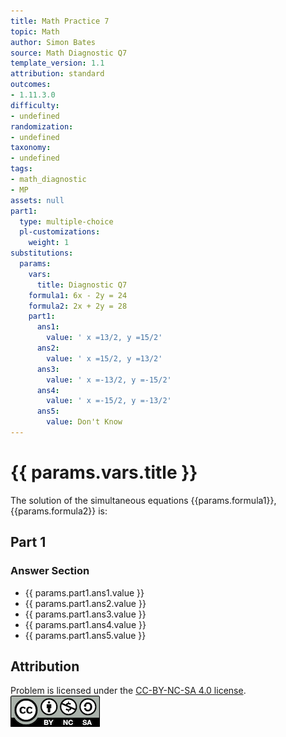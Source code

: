 ```yaml
---
title: Math Practice 7
topic: Math
author: Simon Bates
source: Math Diagnostic Q7
template_version: 1.1
attribution: standard
outcomes:
- 1.11.3.0
difficulty:
- undefined
randomization:
- undefined
taxonomy:
- undefined
tags:
- math_diagnostic
- MP
assets: null
part1:
  type: multiple-choice
  pl-customizations:
    weight: 1
substitutions:
  params:
    vars:
      title: Diagnostic Q7
    formula1: 6x - 2y = 24
    formula2: 2x + 2y = 28
    part1:
      ans1:
        value: ' x =13/2, y =15/2'
      ans2:
        value: ' x =15/2, y =13/2'
      ans3:
        value: ' x =-13/2, y =-15/2'
      ans4:
        value: ' x =-15/2, y =-13/2'
      ans5:
        value: Don't Know
---
```

# {{ params.vars.title }}
The solution of the simultaneous equations {{params.formula1}}, {{params.formula2}} is:

## Part 1

### Answer Section

- {{ params.part1.ans1.value }}
- {{ params.part1.ans2.value }}
- {{ params.part1.ans3.value }}
- {{ params.part1.ans4.value }}
- {{ params.part1.ans5.value }}

## Attribution

Problem is licensed under the [CC-BY-NC-SA 4.0 license](https://creativecommons.org/licenses/by-nc-sa/4.0/).<br> ![The Creative Commons 4.0 license requiring attribution-BY, non-commercial-NC, and share-alike-SA license.](https://raw.githubusercontent.com/firasm/bits/master/by-nc-sa.png)